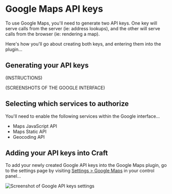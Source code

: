 # Google Maps API keys

To use Google Maps, you'll need to generate two API keys. One key will serve calls from the server (ie: address lookups), and the other will serve calls from the browser (ie: rendering a map).

Here's how you'll go about creating both keys, and entering them into the plugin...

## Generating your API keys

(INSTRUCTIONS)

(SCREENSHOTS OF THE GOOGLE INTERFACE)

## Selecting which services to authorize

You'll need to enable the following services within the Google interface...

- Maps JavaScript API
- Maps Static API
- Geocoding API

## Adding your API keys into Craft

To add your newly created Google API keys into the Google Maps plugin, go to the settings page by visiting [Settings > Google Maps](/settings/#google-api-keys) in your control panel...

<img class="dropshadow" :src="$withBase('/images/settings/google-api-keys.png')" alt="Screenshot of Google API keys settings">

<!--

@TODO: Create API key diagnostics tool

## Testing your API keys

If you have any problems with your Google Maps API keys, you can check out the [Diagnostics tool](/getting-started/diagnostics/#testing-your-google-maps-api-keys) to get it all sorted out.

-->
